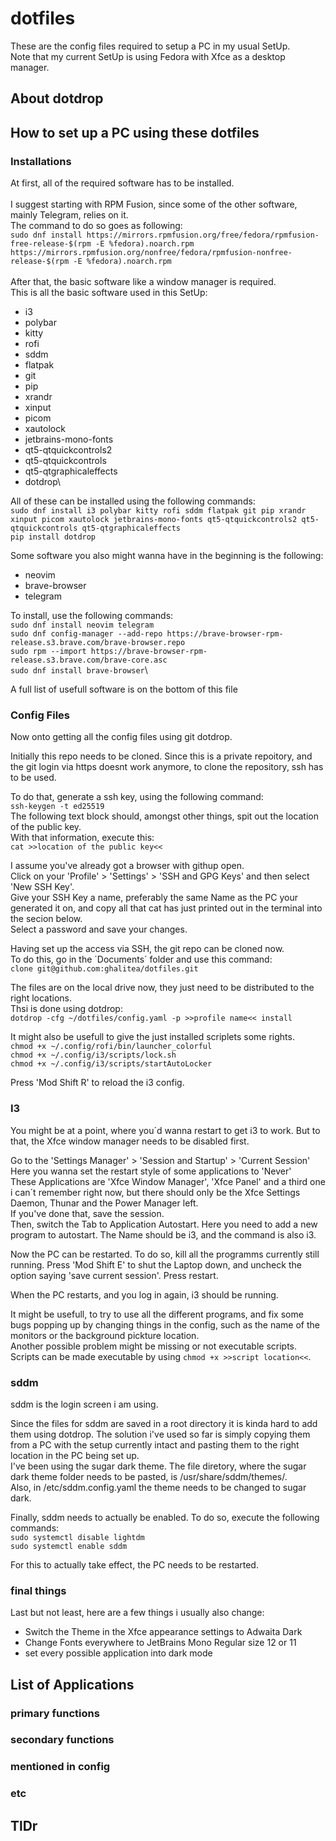 # dotfiles
These are the config files required to setup a PC in my usual SetUp.\
Note that my current SetUp is using Fedora with Xfce as a desktop manager.

## About dotdrop

## How to set up a PC using these dotfiles
### Installations
At first, all of the required software has to be installed.\
\
I suggest starting with RPM Fusion, since some of the other software, mainly Telegram, relies on it.\
The command to do so goes as following:\
`sudo dnf install https://mirrors.rpmfusion.org/free/fedora/rpmfusion-free-release-$(rpm -E %fedora).noarch.rpm https://mirrors.rpmfusion.org/nonfree/fedora/rpmfusion-nonfree-release-$(rpm -E %fedora).noarch.rpm`\
\
After that, the basic software like a window manager is required.\
This is all the basic software used in this SetUp:
- i3
- polybar
- kitty
- rofi
- sddm
- flatpak
- git
- pip
- xrandr
- xinput
- picom
- xautolock
- jetbrains-mono-fonts
- qt5-qtquickcontrols2
- qt5-qtquickcontrols
- qt5-qtgraphicaleffects
- dotdrop\

All of these can be installed using the following commands:\
`sudo dnf install i3 polybar kitty rofi sddm flatpak git pip xrandr xinput picom xautolock jetbrains-mono-fonts qt5-qtquickcontrols2 qt5-qtquickcontrols qt5-qtgraphicaleffects`\
`pip install dotdrop`

Some software you also might wanna have in the beginning is the following:
- neovim
- brave-browser
- telegram

To install, use the following commands:\
`sudo dnf install neovim telegram`\
`sudo dnf config-manager --add-repo https://brave-browser-rpm-release.s3.brave.com/brave-browser.repo`\
`sudo rpm --import https://brave-browser-rpm-release.s3.brave.com/brave-core.asc`\
`sudo dnf install brave-browser`\

A full list of usefull software is on the bottom of this file


### Config Files
Now onto getting all the config files using git dotdrop.

Initially this repo needs to be cloned. Since this is a private repoitory, and the git login via https doesnt work anymore, to clone the repository, ssh has to be used.

To do that, generate a ssh key, using the following command:\
`ssh-keygen -t ed25519`\
The following text block should, amongst other things, spit out the location of the public key.\
With that information, execute this:\
`cat >>location of the public key<<`

I assume you've already got a browser with githup open.\
Click on your 'Profile' > 'Settings' > 'SSH and GPG Keys' and then select 'New SSH Key'.\
Give your SSH Key a name, preferably the same Name as the PC your generated it on, and copy all that cat has just printed out in the terminal into the secion below.\
Select a password and save your changes.

Having set up the access via SSH, the git repo can be cloned now.\
To do this, go in the ´Documents´ folder and use this command:\
`clone git@github.com:ghalitea/dotfiles.git`

The files are on the local drive now, they just need to be distributed to the right locations.\
Thsi is done using dotdrop:\
`dotdrop -cfg ~/dotfiles/config.yaml -p >>profile name<< install`

It might also be usefull to give the just installed scriplets some rights.\
`chmod +x ~/.config/rofi/bin/launcher_colorful`\
`chmod +x ~/.config/i3/scripts/lock.sh`\
`chmod +x ~/.config/i3/scripts/startAutoLocker`

Press 'Mod Shift R' to reload the i3 config.

### I3
You might be at a point, where you´d wanna restart to get i3 to work. But to that, the Xfce window manager needs to be disabled first.

Go to the 'Settings Manager' > 'Session and Startup' > 'Current Session'\
Here you wanna set the restart style of some applications to 'Never'\
These Applications are 'Xfce Window Manager', 'Xfce Panel' and a third one i can´t remember right now, but there should only be the Xfce Settings Daemon, Thunar and the Power Manager left.\
If you've done that, save the session.\
Then, switch the Tab to Application Autostart. Here you need to add a new program to autostart. The Name should be i3, and the command is also i3.

Now the PC can be restarted. To do so, kill all the programms currently still running. Press 'Mod Shift E' to shut the Laptop down, and uncheck the option saying 'save current session'. Press restart.

When the PC restarts, and you log in again, i3 should be running.

It might be usefull, to try to use all the different programs, and fix some bugs popping up by changing things in the config, such as the name of the monitors or the background pickture location.\
Another possible problem might be missing or not executable scripts. Scripts can be made executable by using `chmod +x >>script location<<`.

### sddm
sddm is the login screen i am using.

Since the files for sddm are saved in a root directory it is kinda hard to add them using dotdrop. The solution i've used so far is simply copying them from a PC with the setup currently intact and pasting them to the right location in the PC being set up.\
I've been using the sugar dark theme. The file diretory, where the sugar dark theme folder needs to be pasted, is /usr/share/sddm/themes/.\
Also, in /etc/sddm.config.yaml the theme needs to be changed to sugar dark. 

Finally, sddm needs to actually be enabled. To do so, execute the following commands:\
`sudo systemctl disable lightdm`\
`sudo systemctl enable sddm`

For this to actually take effect, the PC needs to be restarted.

### final things
Last but not least, here are a few things i usually also change:

- Switch the Theme in the Xfce appearance settings to Adwaita Dark
- Change Fonts everywhere to JetBrains Mono Regular size 12 or 11
- set every possible application into dark mode


## List of Applications
### primary functions
### secondary functions
### mentioned in config
### etc

## TlDr
